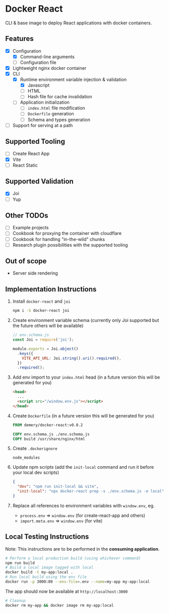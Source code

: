 # Docker React

CLI & base image to deploy React applications with docker containers.

## Features

- [x] Configuration
  - [x] Command-line arguments
  - [ ] Configuration file
- [x] Lightweight nginx docker container
- [x] CLI
  - [x] Runtime environment variable injection & validation
    - [x] Javascript
    - [ ] HTML
    - [ ] Hash file for cache invalidation
  - [ ] Application initialization
    - [ ] `index.html` file modification
    - [ ] `Dockerfile` generation
    - [ ] Schema and types generation
- [ ] Support for serving at a path

## Supported Tooling

- [ ] Create React App
- [x] Vite
- [ ] React Static

## Supported Validation

- [x] Joi
- [ ] Yup

## Other TODOs

- [ ] Example projects
- [ ] Cookbook for proxying the container with cloudflare
- [ ] Cookbook for handling "in-the-wild" chunks
- [ ] Research plugin possibilities with the supported tooling

## Out of scope

- Server side rendering

## Implementation Instructions

1. Install `docker-react` and `joi`

   ```sh
   npm i -S docker-react joi
   ```

2. Create environment variable schema (currently only Joi supported but the future others will be available)

   ```js
   // env.schema.js
   const Joi = require('joi');

   module.exports = Joi.object()
     .keys({
       VITE_API_URL: Joi.string().uri().required(),
     })
     .required();
   ```

3. Add env import to your `index.html` head (in a future version this will be generated for you)

   ```html
   <head>
     ...
     <script src="/window.env.js"></script>
   </head>
   ```

4. Create `Dockerfile` (in a future version this will be generated for you)

   ```Dockerfile
   FROM demery/docker-react:v0.0.2

   COPY env.schema.js ./env.schema.js
   COPY build /usr/share/nginx/html

   ```

5. Create `.dockerignore`

   ```.dockerignore
   node_modules

   ```

6. Update npm scripts (add the `init-local` command and run it before your local dev scripts)

   ```json
   {
     "dev": "npm run init-local && vite",
     "init-local": "npx docker-react prep -s ./env.schema.js -e local"
   }
   ```

7. Replace all references to environment variables with `window.env`, eg.
   - `process.env` => `window.env` (for create-react-app and others)
   - `import.meta.env` => `window.env` (for vite)

## Local Testing Instructions

Note: This instructions are to be performed in the **consuming application**.

```sh
# Perform a local production build (using whichever command)
npm run build
# Build a local image tagged with local
docker build -t my-app:local .
# Run local build using the env file
docker run -p 3000:80 --env-file=.env --name=my-app my-app:local
```

The app should now be available at `http://localhost:3000`

```sh
# Cleanup
docker rm my-app && docker image rm my-app:local
```

